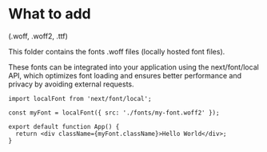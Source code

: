 # What to add

(.woff, .woff2, .ttf)

This folder contains the fonts .woff files (locally hosted font files).

These fonts can be integrated into your application using the next/font/local API, which optimizes font loading and ensures better performance and privacy by avoiding external requests.

```Example
import localFont from 'next/font/local';

const myFont = localFont({ src: './fonts/my-font.woff2' });

export default function App() {
  return <div className={myFont.className}>Hello World</div>;
}
```
